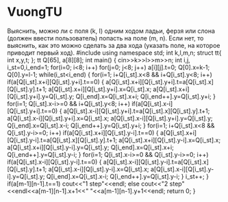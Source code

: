# VuongTU
Выяснить, можно ли с поля (k, I) одним ходом ладьи, ферзя или слона (должен ввести пользователь) попасть на поле (m, n). Если нет, то выяснить, как это можно сделать за два хода (указать поле, на которое приводит первый ход).
#include <iostream>
using namespace std;
int k,l,m,n;
struct tt{
    int x,y,t;
};
tt Q[65], a[8][8];
int main()
{
    cin>>k>>l>>m>>n;
    int i,j, i_st=0,i_end=1;
    for(i=0; i<8; i++)
        for(j=0; j<8; j++)
            a[i][j].t=0;
    Q[0].x=k-1; Q[0].y=l-1; 
    while(i_st<i_end)
    {
        for(i=1; i+Q[i_st].x<8 && i+Q[i_st].y<8; i++)
            if(a[Q[i_st].x+i][Q[i_st].y+i].t==0)
            {
                a[Q[i_st].x+i][Q[i_st].y+i].t=a[Q[i_st].x][Q[i_st].y].t+1;
                a[Q[i_st].x+i][Q[i_st].y+i].x=Q[i_st].x;
                a[Q[i_st].x+i][Q[i_st].y+i].y=Q[i_st].y;
                Q[i_end].x=Q[i_st].x+i; Q[i_end++].y=Q[i_st].y+i; 
            }
        for(i=1; Q[i_st].x-i>=0 && i+Q[i_st].y<8; i++)
            if(a[Q[i_st].x-i][Q[i_st].y+i].t==0)
            {
                a[Q[i_st].x-i][Q[i_st].y+i].t=a[Q[i_st].x][Q[i_st].y].t+1;
                a[Q[i_st].x-i][Q[i_st].y+i].x=Q[i_st].x;
                a[Q[i_st].x-i][Q[i_st].y+i].y=Q[i_st].y;
                Q[i_end].x=Q[i_st].x-i; Q[i_end++].y=Q[i_st].y+i; 
            }
        for(i=1; i+Q[i_st].x<8 && Q[i_st].y-i>=0; i++)
            if(a[Q[i_st].x+i][Q[i_st].y-i].t==0)
            {
                a[Q[i_st].x+i][Q[i_st].y-i].t=a[Q[i_st].x][Q[i_st].y].t+1;
                a[Q[i_st].x+i][Q[i_st].y-i].x=Q[i_st].x;
                a[Q[i_st].x+i][Q[i_st].y-i].y=Q[i_st].y;
                Q[i_end].x=Q[i_st].x+i; Q[i_end++].y=Q[i_st].y-i; 
            }
        for(i=1; Q[i_st].x-i>=0 && Q[i_st].y-i>=0; i++)
            if(a[Q[i_st].x-i][Q[i_st].y-i].t==0)
            {
                a[Q[i_st].x-i][Q[i_st].y-i].t=a[Q[i_st].x][Q[i_st].y].t+1;
                a[Q[i_st].x-i][Q[i_st].y-i].x=Q[i_st].x;
                a[Q[i_st].x-i][Q[i_st].y-i].y=Q[i_st].y;
                Q[i_end].x=Q[i_st].x-i; Q[i_end++].y=Q[i_st].y-i; 
            }
        i_st++;
    }
    if(a[m-1][n-1].t==1)
        cout<<"1 step"<<endl;
    else
        cout<<"2 step"<<endl<<a[m-1][n-1].x+1<<" "<<a[m-1][n-1].y+1<<endl;
    return 0;
}
